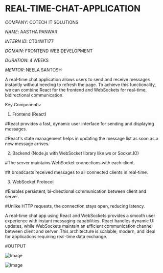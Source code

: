 # REAL-TIME-CHAT-APPLICATION

*COMPANY*: COTECH IT SOLUTIONS

*NAME*: AASTHA PANWAR

*INTERN ID*: CT04WT177

*DOMAIN*: FRONTEND WEB DEVELOPMENT

*DURATION*: 4 WEEKS

*MENTOR*: NEELA SANTOSH

A real-time chat application allows users to send and receive messages instantly without needing to refresh the page. To achieve this functionality, we can combine React for the frontend and WebSockets for real-time, bidirectional communication.

Key Components:
1. Frontend (React)

#React provides a fast, dynamic user interface for sending and displaying messages.

#React's state management helps in updating the message list as soon as a new message arrives.

2. Backend (Node.js with WebSocket library like ws or Socket.IO)

#The server maintains WebSocket connections with each client.

#It broadcasts received messages to all connected clients in real-time.

3. WebSocket Protocol

#Enables persistent, bi-directional communication between client and server.

#Unlike HTTP requests, the connection stays open, reducing latency.

A real-time chat app using React and WebSockets provides a smooth user experience with instant messaging capabilities. React handles dynamic UI updates, while WebSockets maintain an efficient communication channel between client and server. This architecture is scalable, modern, and ideal for applications requiring real-time data exchange.

#OUTPUT

![Image](https://github.com/user-attachments/assets/406e5030-c7a9-44c3-ace9-0ff7d5826006)

![Image](https://github.com/user-attachments/assets/19d6553b-5ad1-44e4-8a8a-bcbd050184a2)
